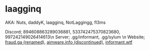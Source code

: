 # laagginq
AKA: Nuts, daddyK, laagginq, NotLaggingg, fl3ms

Discord; 894608863289036881, 533742475370823680, 997242149026414613\n
Server; .gg/informant, .gg/sylum \n
Website; [fraud.ga (renamed)](http://fraud.ga), [aimware.info (discontinued)](http://aimware.info), [informant.wtf](http://informant.wtf)
